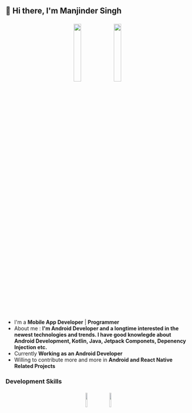 
## 👋 Hi there, I'm Manjinder Singh 

<p align="center">
<img width="20%" src="https://img.icons8.com/fluency/400/000000/android-tv.png"/>
<img width="20%" style="padding:5px" src="https://img.icons8.com/fluency/400/000000/android.png"/>
</p>


- I'm a **Mobile App Developer** | **Programmer** 
- About me : **I'm Android Developer and a longtime interested in the newest technologies and trends. I have good knowlegde about Android Development, Kotlin, Java,   Jetpack Componets, Depenency Injection etc.** 
- Currently **Working as an Android Developer**
- Willing to contribute more and more in **Android and React Native Related Projects**


### Development Skills

<p align="center">
	<img width="10%" style="padding:5px" src="https://img.icons8.com/color/144/000000/java-coffee-cup-logo.png"/>
	<img width="10%" style="padding:5px" src="https://img.icons8.com/color/96/000000/kotlin.png"/>
</p>

<!-- #### Profile views counter
![Visitor Count](https://profile-counter.glitch.me/{manjhi}/count.svg) -->

